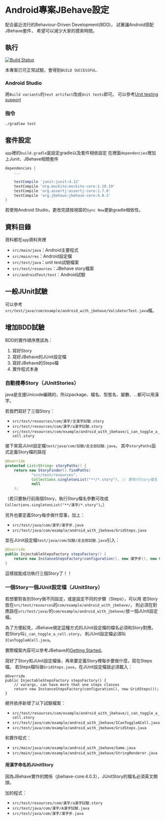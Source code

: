 # Android專案JBehave設定

配合最近流行的Behaviour-Driven Development(BDD)，
試著讓Android搭配JBehave套件，
希望可以減少大家的摸索時間。


## 執行

[![Build Status](https://travis-ci.org/sih4sing5hong5/Android_with_JBehave.svg)](https://travis-ci.org/sih4sing5hong5/Android_with_JBehave)

本專案已可正常試驗，會得到`BUILD SUCCESSFUL`.

### Android Studio
將`Build variants`的`test artifact`改成`Unit tests`即可。
可以參考[Unit testing support](http://tools.android.com/tech-docs/unit-testing-support)

### 指令
`./gradlew test`

## 套件設定
`app`裡的`build.gradle`是設定gradle以及套件相依設定
在裡面`dependencies`裡加上Junit、JBehave相關套件
```groovy
dependencies {
    ...

    testCompile 'junit:junit:4.12'
    testCompile 'org.mockito:mockito-core:1.10.19'
    testCompile 'org.assertj:assertj-core:1.7.0'
    testCompile 'org.jbehave:jbehave-core:4.0.3'
}
```
若使用Android Studio，更改完請按視窗的`Sync Now`更新gradle相依性。

## 資料目錄
資料都在`app`資料夾裡

* `src/main/java`：Android主要程式
* `src/main/res`：Android設定檔
* `src/test/java`：unit test試驗檔案
* `src/test/resources`：JBehave story檔案
* `src/androidTest/test`：Android試驗

## 一般JUnit試驗
可以參考`src/test/java/com/example/android_with_jbehave/ValidatorTest.java`檔。

## 增加BDD試驗
BDD的實作順序應該為：

1. 寫好Story
2. 寫好JBehave的JUnit設定檔
3. 寫好JBehave的Steps檔
4. 實作程式本身

### 自動搜尋Story（JUnitStories）
java是支援Unicode編碼的，所以package、檔名、型態名、變數、…都可以用漢字。

若我們寫好了三個Story：

* `src/test/resources/com/漢字/全漢字試驗.story`
* `src/test/resources/com/漢字/a漢字試驗.story`
* `src/test/resources/com/example/android_with_jbehave/i_can_toggle_a_cell.story`

接下來寫JUnit設定檔`test/java/com/試驗/走全部試驗.java`，
其中`storyPaths`函式定義Story檔的路徑
```java
@Override
protected List<String> storyPaths() {
    return new StoryFinder().findPaths(
            "src/test/resources",
            Collections.singletonList("**/*.story"), // 要執行Story檔名
            null
    );
```
（若只要執行前兩個Story，執行Story檔名參數可改成`Collections.singletonList("**/漢字/*.story")`。）

另外也要定義Story每步做什麼事，加上：
* `src/test/java/com/漢字/漢字步.java`
* `src/test/java/com/example/android_with_jbehave/GridSteps.java`

並在JUnit設定檔`test/java/com/試驗/走全部試驗.java`引入：
```java
@Override
public InjectableStepsFactory stepsFactory() {
    return new InstanceStepsFactory(configuration(), new 漢字步(), new GridSteps());
}
```
這樣就能成功執行三個Story了！！

### 一個Story一個JUnit設定檔（JUnitStory）
若想要對各別Story做不同設定，或是設定不同的步驟（Steps），可以用
若Story放在`src/test/resources`的`com/example/android_with_jbehave/`，
則必須在對應路徑`src/test/java/`的`com/example/android_with_jbehave/`放一個JUnit設定檔。

為了方便起見，JBehave規定這種方式的JUnit設定檔的檔名必須和Story對應。
若Story叫`i_can_toggle_a_cell.story`，
則JUnit設定檔必須叫`ICanToggleACell.java`。

實際檔案內容可以參考JBehave的[Getting Started](http://jbehave.org/reference/stable/getting-started.html)。

寫好了Story和JUnit設定檔後，再來要定義Story裡每步要做什麼，寫在Steps檔。
若Steps檔叫做`GridSteps.java`，在JUnit設定檔就必須載入：
```
@Override
public InjectableStepsFactory stepsFactory() {
    // varargs, can have more that one steps classes
    return new InstanceStepsFactory(configuration(), new GridSteps());
}
```

總共依序新增了以下試驗檔案：

* `src/test/resources/com/example/android_with_jbehave/i_can_toggle_a_cell.story`
* `src/test/java/com/example/android_with_jbehave/ICanToggleACell.java`
* `src/test/java/com/example/android_with_jbehave/GridSteps.java`

和實作程式：

* `src/main/java/com/example/android_with_jbehave/Game.java`
* `src/main/java/com/example/android_with_jbehave/StringRenderer.java`

#### 用漢字命名的JUnitStory
因為JBehave實作的關係（jbehave-core:4.0.3），JUnitStory的檔名必須英文開頭。

加的程式：
* `src/test/resources/com/漢字/a漢字試驗.story`
* `src/test/java/com/漢字/A漢字試驗.java`
* `src/test/java/com/漢字/漢字步.java`



